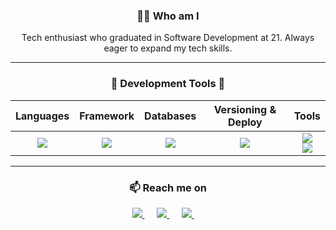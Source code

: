 <h3 align="center">👨‍💻 Who am I</h3>
<p align="center">
  <bold>Tech enthusiast who graduated in Software Development at 21. Always eager to expand my tech skills.</bold>
</p>

<hr />

<!-- <div align="center">
    <h3 align="center">🔭 Development Tools 💬 </h3>
    
|   Languages  |    Frontend    |    Backend    |  Versioning & Deploy  |    Tools    |
|    :---:     |     :---:      |     :---:     |        :---:          |    :---:    |
| <img src="https://skillicons.dev/icons?i=js" /><img src="https://skillicons.dev/icons?i=cs" /><img src="https://skillicons.dev/icons?i=php" /> | <img src="https://skillicons.dev/icons?i=html,css,bootstrap" /><img align="center" src="https://skillicons.dev/icons?i=laravel,react,tailwind" /> | <img src="https://skillicons.dev/icons?i=mysql,mongodb" />| <img src="https://skillicons.dev/icons?i=git" /><img src="https://skillicons.dev/icons?i=docker" /> | <img src="https://skillicons.dev/icons?i=vscode,visualstudio" /><img align="center" src="https://skillicons.dev/icons?i=bash,figma" /> |

</div> -->

<div align="center">
    <h3 align="center">🔭 Development Tools 💬 </h3>
    
|   Languages  |    Framework   |  Databases   |  Versioning & Deploy  |    Tools    |
|    :---:     |     :---:      |    :---:     |        :---:          |    :---:    |
| <img src="https://skillicons.dev/icons?i=js,php,cs" /> | <img src="https://skillicons.dev/icons?i=react,laravel" />  | <img src="https://skillicons.dev/icons?i=mysql,mongodb" /> | <img src="https://skillicons.dev/icons?i=git,docker" /> | <img src="https://skillicons.dev/icons?i=vscode,visualstudio,bash" /><br/><img align="center" src="https://skillicons.dev/icons?i=bootstrap,tailwind,vite" /> |

</div>



<hr />

<!-- CONTACT -->
<h3  align="center">📫 Reach me on</h3>
<p align="center">
  <!--Linkedin-->
  <a target="_blank" href="https://www.linkedin.com/in/kaio-eduardo-2289b8210/">
    <img src="https://img.shields.io/badge/linkedin-%230077B5.svg?&style=for-the-badge&logo=linkedin&logoColor=white" />
  </a>
  &nbsp;&nbsp;&nbsp;&nbsp;

  <!--Telegram
  <a target="_blank" href="">
    <img src="https://img.shields.io/badge/Telegram-005ebd?style=for-the-badge&logo=telegram&logoColor=white" />
  </a>
  &nbsp;&nbsp;&nbsp;&nbsp;-->
  
  <!--Instagram-->
  <a target="_blank" href="https://www.instagram.com/kkaio.exe">
    <img src="https://img.shields.io/badge/Instagram-E4405F?style=for-the-badge&logo=instagram&logoColor=white" />
  </a>
  &nbsp;&nbsp;&nbsp;&nbsp;
  
  <!--Discord
  <a target="_blank" ">
    <img src="https://img.shields.io/badge/Discord-7289DA?style=for-the-badge&logo=discord&logoColor=white" />
  </a>
  &nbsp;&nbsp;&nbsp;&nbsp;-->
  
  <!--Steam
  <a target="_blank" href="https://steamcommunity.com/id/belisko">
    <img src="https://img.shields.io/badge/Steam-5f4b37?style=for-the-badge&logo=steam&logoColor=white" />
  </a>
  &nbsp;&nbsp;&nbsp;&nbsp;-->
  
  <!--Email-->
  <a href="mailto:kaioedsago@gmail.com?subject=Hello%20Vincenzo,%20From%20Github">
    <img src="https://img.shields.io/badge/Gmail-D14836?style=for-the-badge&logo=gmail&logoColor=white" />
  </a>
  &nbsp;&nbsp;&nbsp;&nbsp;
</p>


 
